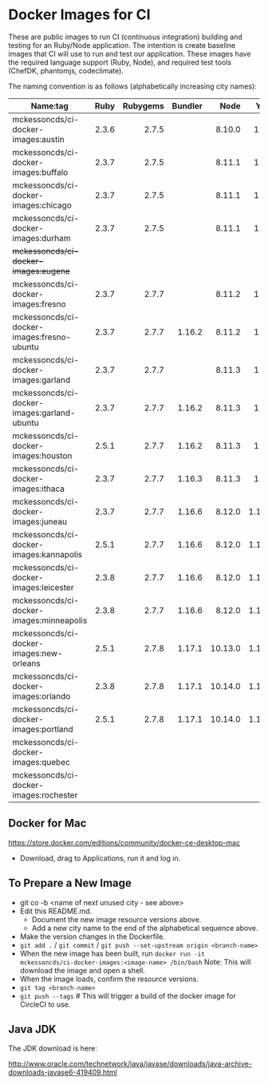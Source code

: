 Docker Images for CI
====================

These are public images to run CI (continuous integration) building and testing for an Ruby/Node application. The intention is create baseline images that CI will use to run and test our application. These images have the required language support (Ruby, Node), and required test tools (ChefDK, phantomjs, codeclimate).

The naming convention is as follows (alphabetically increasing city names):

| Name:tag                                    | Ruby  | Rubygems | Bundler | Node    | Yarn   | ChefDK | JavaJDK | Project |
|---------------------------------------------|------:|---------:|--------:|--------:|------: |-------:|--------:|--------:|
| mckessoncds/ci-docker-images:austin         | 2.3.6 |    2.7.5 |         |  8.10.0 |  1.5.1 |  1.6.1 |         |         |
| mckessoncds/ci-docker-images:buffalo        | 2.3.7 |    2.7.5 |         |  8.11.1 |  1.5.1 |  1.6.1 |         |         |
| mckessoncds/ci-docker-images:chicago        | 2.3.7 |    2.7.5 |         |  8.11.1 |  1.5.1 | 1.6.11 |         |         |
| mckessoncds/ci-docker-images:durham         | 2.3.7 |    2.7.5 |         |  8.11.1 |  1.5.1 | 1.6.11 |    6u45 |         |
| ~~mckessoncds/ci-docker-images:eugene~~     |       |          |         |         |        |        |         |         |
| mckessoncds/ci-docker-images:fresno         | 2.3.7 |    2.7.7 |         |  8.11.2 |  1.7.0 | 1.6.11 |    6u45 |         |
| mckessoncds/ci-docker-images:fresno-ubuntu  | 2.3.7 |    2.7.7 |  1.16.2 |  8.11.2 |  1.7.0 | 1.6.11 |    6u45 |         |
| mckessoncds/ci-docker-images:garland        | 2.3.7 |    2.7.7 |         |  8.11.3 |  1.7.0 | 1.6.11 |    6u45 |         |
| mckessoncds/ci-docker-images:garland-ubuntu | 2.3.7 |    2.7.7 |  1.16.2 |  8.11.3 |  1.7.0 | 1.6.11 |    6u45 |         |
| mckessoncds/ci-docker-images:houston        | 2.5.1 |    2.7.7 |  1.16.2 |  8.11.3 |  1.7.0 | 1.6.11 |    6u45 |         |
| mckessoncds/ci-docker-images:ithaca         | 2.3.7 |    2.7.7 |  1.16.3 |  8.11.3 |  1.9.4 | 1.6.11 |    6u45 |         |
| mckessoncds/ci-docker-images:juneau         | 2.3.7 |    2.7.7 |  1.16.6 |  8.12.0 | 1.10.1 | 1.6.11 |    6u45 |         |
| mckessoncds/ci-docker-images:kannapolis     | 2.5.1 |    2.7.7 |  1.16.6 |  8.12.0 | 1.10.1 | 1.6.11 |    6u45 |         |
| mckessoncds/ci-docker-images:leicester      | 2.3.8 |    2.7.7 |  1.16.6 |  8.12.0 | 1.10.1 | 1.6.11 |    6u45 |         |
| mckessoncds/ci-docker-images:minneapolis    | 2.3.8 |    2.7.7 |  1.16.6 |  8.12.0 | 1.10.1 | 1.6.11 |    6u45 |         |
| mckessoncds/ci-docker-images:new-orleans    | 2.5.1 |    2.7.8 |  1.17.1 | 10.13.0 | 1.12.3 | 1.6.11 |    6u45 |         |
| mckessoncds/ci-docker-images:orlando        | 2.3.8 |    2.7.8 |  1.17.1 | 10.14.0 | 1.12.3 | 1.6.11 |    6u45 |   CVP   |
| mckessoncds/ci-docker-images:portland       | 2.5.1 |    2.7.8 |  1.17.1 | 10.14.0 | 1.12.3 | 1.6.11 |    6u45 |   CDS   |
| mckessoncds/ci-docker-images:quebec         |       |          |         |         |        |        |         |         |
| mckessoncds/ci-docker-images:rochester      |       |          |         |         |        |        |         |         |


Docker for Mac
--------------

https://store.docker.com/editions/community/docker-ce-desktop-mac

- Download, drag to Applications, run it and log in.


To Prepare a New Image
----------------------

- git co -b <name of next unused city - see above>
- Edit this README.md.
  - Document the new image resource versions above.
  - Add a new city name to the end of the alphabetical sequence above.
- Make the version changes in the Dockerfile.
- `git add .` / `git commit` / `git push --set-upstream origin <branch-name>`
- When the new image has been built, run `docker run -it mckessoncds/ci-docker-images:<image-name> /bin/bash`
  Note: This will download the image and open a shell.
- When the image loads, confirm the resource versions.
- `git tag <branch-name>`
- `git push --tags` # This will trigger a build of the docker image for CircleCI to use.

Java JDK
--------

The JDK download is here:

http://www.oracle.com/technetwork/java/javase/downloads/java-archive-downloads-javase6-419409.html
